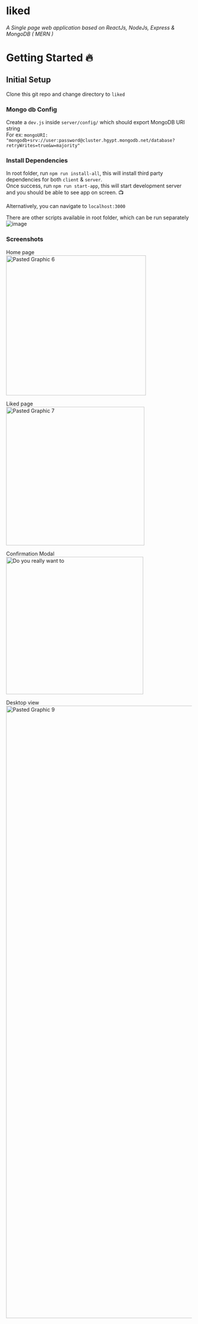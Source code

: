 # liked
###### A Single page web application based on ReactJs, NodeJs, Express & MongoDB ( MERN )

# Getting Started 🔥


## Initial Setup
Clone this git repo and change directory to `liked`


### Mongo db Config
Create a `dev.js` inside `server/config/` which should export MongoDB URI string
<br />
For ex: 
`mongoURI: "mongodb+srv://user:password@cluster.hgypt.mongodb.net/database?retryWrites=true&w=majority"`

### Install Dependencies 
In root folder, run `npm run install-all`, this will install third party dependencies for both `client` & `server`. <br />
Once success, run `npm run start-app`, this will start development server and you should be able to see app on screen. 📺 

Alternatively, you can navigate to `localhost:3000`

There are other scripts available in root folder, which can be run separately 
![image](https://user-images.githubusercontent.com/26794840/120898145-a98e2500-c63a-11eb-9c27-0f06ac76f678.png)


### Screenshots

Home page <br />
<img width="379" alt="Pasted Graphic 6" src="https://user-images.githubusercontent.com/26794840/120898391-bd865680-c63b-11eb-9593-29c0ca172372.png">
<br />

Liked page <br />
<img width="375" alt="Pasted Graphic 7" src="https://user-images.githubusercontent.com/26794840/120898432-e6a6e700-c63b-11eb-994f-52fc3803728e.png">
<br />

Confirmation Modal <br />
<img width="372" alt="Do you really want to" src="https://user-images.githubusercontent.com/26794840/120898472-11913b00-c63c-11eb-9e9c-a1e3fda2ff28.png">
<br />

Desktop view <br />
<img width="1658" alt="Pasted Graphic 9" src="https://user-images.githubusercontent.com/26794840/120898497-24a40b00-c63c-11eb-853f-71be8941ec44.png">

